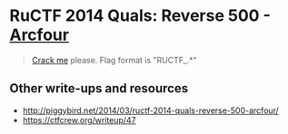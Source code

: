 # RuCTF 2014 Quals: Reverse 500 - [Arcfour](https://github.com/HackerDom/ructf-2014-quals/tree/master/tasks/arcfour)

> [Crack me](arcfour.zip) please.
> Flag format is "RUCTF\_.\*"

## Other write-ups and resources

* <http://piggybird.net/2014/03/ructf-2014-quals-reverse-500-arcfour/>
* <https://ctfcrew.org/writeup/47>
